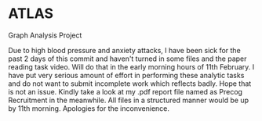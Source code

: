 # ATLAS
Graph Analysis Project

Due to high blood pressure and anxiety attacks, I have been sick for the past 2 days of this commit and haven't turned in some files and the paper reading task video. Will do that in the early morning hours of 11th February. I have put very serious amount of effort in performing these analytic tasks and do not want to submit incomplete work which reflects badly. Hope that is not an issue. Kindly take a look at my .pdf report file named as Precog Recruitment in the meanwhile. All files in a structured manner would be up by 11th morning. Apologies for the inconvenience.
